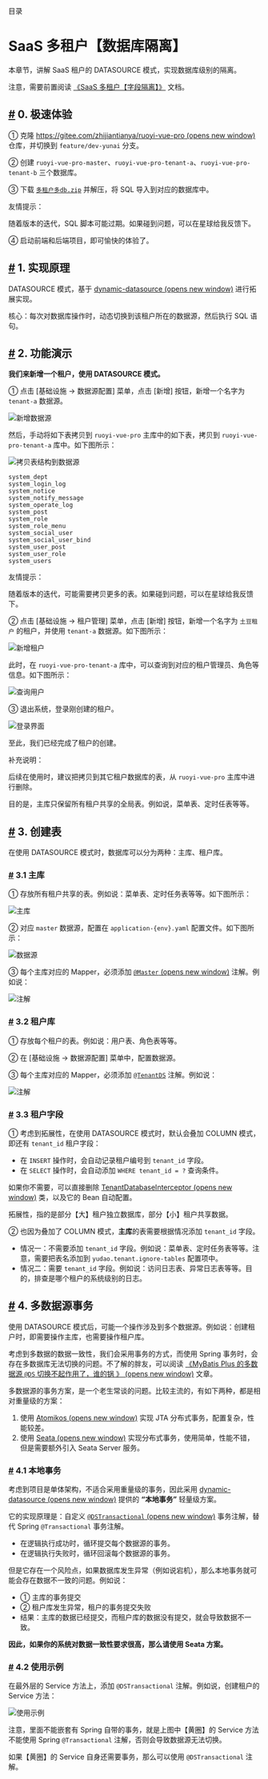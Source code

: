 目录

# SaaS 多租户【数据库隔离】

本章节，讲解 SaaS 租户的 DATASOURCE 模式，实现数据库级别的隔离。

注意，需要前置阅读 [《SaaS 多租户【字段隔离】》](/saas-tenant) 文档。

## [#](#_0-极速体验) 0. 极速体验

① 克隆 [https://gitee.com/zhijiantianya/ruoyi-vue-pro (opens new window)](https://gitee.com/zhijiantianya/ruoyi-vue-pro) 仓库，并切换到 `feature/dev-yunai` 分支。

② 创建 `ruoyi-vue-pro-master`、`ruoyi-vue-pro-tenant-a`、`ruoyi-vue-pro-tenant-b` 三个数据库。

③ 下载 [`多租户多db.zip`](/file/%E5%A4%9A%E7%A7%9F%E6%88%B7%E5%A4%9Adb.zip) 并解压，将 SQL 导入到对应的数据库中。

友情提示：

随着版本的迭代，SQL 脚本可能过期。如果碰到问题，可以在星球给我反馈下。

④ 启动前端和后端项目，即可愉快的体验了。

## [#](#_1-实现原理) 1. 实现原理

DATASOURCE 模式，基于 [dynamic-datasource (opens new window)](https://github.com/baomidou/dynamic-datasource-spring-boot-starter) 进行拓展实现。

核心：每次对数据库操作时，动态切换到该租户所在的数据源，然后执行 SQL 语句。

## [#](#_2-功能演示) 2. 功能演示

**我们来新增一个租户，使用 DATASOURCE 模式。**

① 点击 \[基础设施 -> 数据源配置\] 菜单，点击 \[新增\] 按钮，新增一个名字为 `tenant-a` 数据源。

![新增数据源](./static/新增数据源.png)

然后，手动将如下表拷贝到 `ruoyi-vue-pro` 主库中的如下表，拷贝到 `ruoyi-vue-pro-tenant-a` 库中。如下图所示：

![拷贝表结构到数据源](./static/拷贝表结构.png)

```text
system_dept
system_login_log
system_notice
system_notify_message
system_operate_log
system_post
system_role
system_role_menu
system_social_user
system_social_user_bind
system_user_post
system_user_role
system_users

```

友情提示：

随着版本的迭代，可能需要拷贝更多的表。如果碰到问题，可以在星球给我反馈下。

② 点击 \[基础设施 -> 租户管理\] 菜单，点击 \[新增\] 按钮，新增一个名字为 `土豆租户` 的租户，并使用 `tenant-a` 数据源。如下图所示：

![新增租户](./static/新增租户.png)

此时，在 `ruoyi-vue-pro-tenant-a` 库中，可以查询到对应的租户管理员、角色等信息。如下图所示：

![查询用户](./static/查询用户.png)

③ 退出系统，登录刚创建的租户。

![登录界面](./static/登录界面.png)

至此，我们已经完成了租户的创建。

补充说明：

后续在使用时，建议把拷贝到其它租户数据库的表，从 `ruoyi-vue-pro` 主库中进行删除。

目的是，主库只保留所有租户共享的全局表。例如说，菜单表、定时任表等等。

## [#](#_3-创建表) 3. 创建表

在使用 DATASOURCE 模式时，数据库可以分为两种：主库、租户库。

### [#](#_3-1-主库) 3.1 主库

① 存放所有租户共享的表。例如说：菜单表、定时任务表等等。如下图所示：

![主库](./static/主库.png)

② 对应 `master` 数据源，配置在 `application-{env}.yaml` 配置文件。如下图所示：

![ 数据源](./static/master数据源.png)

③ 每个主库对应的 Mapper，必须添加 [`@Master` (opens new window)](https://github.com/baomidou/dynamic-datasource-spring-boot-starter/blob/master/core/src/main/java/com/baomidou/dynamic/datasource/annotation/Master.java) 注解。例如说：

![ 注解](./static/Master注解.png)

### [#](#_3-2-租户库) 3.2 租户库

① 存放每个租户的表。例如说：用户表、角色表等等。

② 在 \[基础设施 -> 数据源配置\] 菜单中，配置数据源。

③ 每个主库对应的 Mapper，必须添加 [`@TenantDS`](TODO) 注解。例如说：

![ 注解](./static/TenantDS注解.png)

### [#](#_3-3-租户字段) 3.3 租户字段

① 考虑到拓展性，在使用 DATASOURCE 模式时，默认会叠加 COLUMN 模式，即还有 `tenant_id` 租户字段：

*   在 `INSERT` 操作时，会自动记录租户编号到 `tenant_id` 字段。
*   在 `SELECT` 操作时，会自动添加 `WHERE tenant_id = ?` 查询条件。

如果你不需要，可以直接删除 [TenantDatabaseInterceptor (opens new window)](https://github.com/YunaiV/ruoyi-vue-pro/blob/master/yudao-framework/yudao-spring-boot-starter-biz-tenant/src/main/java/cn/iocoder/yudao/framework/tenant/core/db/TenantDatabaseInterceptor.java) 类，以及它的 Bean 自动配置。

拓展性，指的是部分【大】租户独立数据库，部分【小】租户共享数据。

② 也因为叠加了 COLUMN 模式，**主库**的表需要根据情况添加 `tenant_id` 字段。

*   情况一：不需要添加 `tenant_id` 字段。例如说：菜单表、定时任务表等等。注意，需要把表名添加到 `yudao.tenant.ignore-tables` 配置项中。
*   情况二：需要 `tenant_id` 字段。例如说：访问日志表、异常日志表等等。目的，排查是哪个租户的系统级别的日志。

## [#](#_4-多数据源事务) 4. 多数据源事务

使用 DATASOURCE 模式后，可能一个操作涉及到多个数据源。例如说：创建租户时，即需要操作主库，也需要操作租户库。

考虑到多数据的数据一致性，我们会采用事务的方式，而使用 Spring 事务时，会存在多数据库无法切换的问题。不了解的胖友，可以阅读 [《MyBatis Plus 的多数据源 `@DS` 切换不起作用了，谁的锅 》 (opens new window)](https://zhuanlan.zhihu.com/p/410915221) 文章。

多数据源的事务方案，是一个老生常谈的问题。比较主流的，有如下两种，都是相对重量级的方案：

1.  使用 [Atomikos (opens new window)](https://cloud.tencent.com/developer/article/1436662) 实现 JTA 分布式事务，配置复杂，性能较差。
2.  使用 [Seata (opens new window)](https://www.iocoder.cn/Seata/install/) 实现分布式事务，使用简单，性能不错，但是需要额外引入 Seata Server 服务。

### [#](#_4-1-本地事务) 4.1 本地事务

考虑到项目是单体架构，不适合采用重量级的事务，因此采用 [dynamic-datasource (opens new window)](https://github.com/baomidou/dynamic-datasource-spring-boot-starter) 提供的 **“本地事务”** 轻量级方案。

它的实现原理是：自定义 [`@DSTransactional` (opens new window)](https://github.com/baomidou/dynamic-datasource-spring-boot-starter/blob/master/core/src/main/java/com/baomidou/dynamic/datasource/annotation/DSTransactional.java) 事务注解，替代 Spring `@Transactional` 事务注解。

*   在逻辑执行成功时，循环提交每个数据源的事务。
*   在逻辑执行失败时，循环回滚每个数据源的事务。

但是它存在一个风险点，如果数据库发生异常（例如说宕机），那么本地事务就可能会存在数据不一致的问题。例如说：

*   ① 主库的事务提交
*   ② 租户库发生异常，租户的事务提交失败
*   结果：主库的数据已经提交，而租户库的数据没有提交，就会导致数据不一致。

**因此，如果你的系统对数据一致性要求很高，那么请使用 Seata 方案。**

### [#](#_4-2-使用示例) 4.2 使用示例

在最外层的 Service 方法上，添加 `@DSTransactional` 注解。例如说，创建租户的 Service 方法：

![使用示例](./static/本地事务的使用示例.png)

注意，里面不能嵌套有 Spring 自带的事务，就是上图中【黄圈】的 Service 方法不能使用 Spring `@Transactional` 注解，否则会导致数据源无法切换。

如果【黄圈】的 Service 自身还需要事务，那么可以使用 `@DSTransactional` 注解。